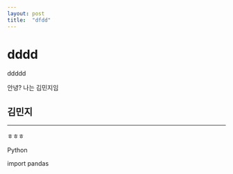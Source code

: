 ```yaml
---
layout: post
title:  "dfdd"
---
```


# dddd

ddddd

안녕? 나는 김민지임

## 김민지

-------

ㅎㅎㅎ



Python

import pandas



